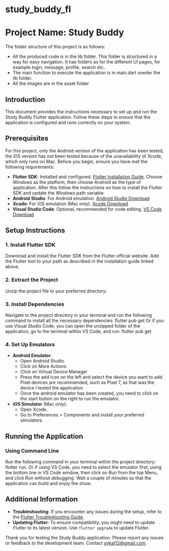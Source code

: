 # study_buddy_fl

# Project Name: Study Buddy

The folder structure of this project is as follows:

- All the produced code is in the lib folder. This folder is structured in a way for easy navigation. It has folders as for the different UI pages, for example login, message, profile, search etc..
- The main function to execute the application is in main.dart uneder the lib folder.
- All the images are in the asset folder

## Introduction

This document provides the instructions necessary to set up and run the Study Buddy Flutter application. Follow these steps to ensure that the application is configured and runs correctly on your system.

## Prerequisites

For this project, only the Android version of the application has been tested, the iOS version has not been tested because of the unavailability of Xcode, which only runs on Mac.
Before you begin, ensure you have met the following requirements:

- **Flutter SDK**: Installed and configured. [Flutter Installation Guide](https://flutter.dev/docs/get-started/install).
  Choose Windows as the platform, then choose Android as the type of application. After this follow the instructions on how to install the Flutter SDK and update the Windows path variable
- **Android Studio**: For Android emulation. [Android Studio Download](https://developer.android.com/studio)
- **Xcode**: For iOS emulation (Mac only). [Xcode Download](https://developer.apple.com/xcode/)
- **Visual Studio Code**: Optional, recommended for code editing. [VS Code Download](https://code.visualstudio.com/)

## Setup Instructions

### 1. Install Flutter SDK

Download and install the Flutter SDK from the Flutter official website. Add the Flutter tool to your path as described in the installation guide linked above.

### 2. Extract the Project

Unzip the project file to your preferred directory:

### 3. Install Dependencies

Navigate to the project directory in your terminal and run the following command to install all the necessary dependencies: flutter pub get
Or if you use Visual Studio Code, you can open the unzipped folder of the application, go to the terminal within VS Code, and run: flutter pub get

### 4. Set Up Emulators

- **Android Emulator**:
  - Open Android Studio.
  - Click on More Actions
  - Click on Virtual Device Manager
  - Press the add icon on the left and select the device you want to add. Pixel devices are recommended, such as Pixel 7, as that was the device I tested the application
  - Once the android emulator has been created, you need to click on the start button on the right to run the emulator.
- **iOS Simulator** (Mac only):
  - Open Xcode.
  - Go to Preferences > Components and install your preferred simulators.

## Running the Application

### Using Command Line

Run the following command in your terminal within the project directory: flutter run.
Or if using VS Code, you need to select the emulator first, using the bottom line in VS Code window, then click on Run from the top Menu, and click Run without debugging.
Wait a couple of minutes so that the application can build and enjoy the show.

## Additional Information

- **Troubleshooting**: If you encounter any issues during the setup, refer to the [Flutter Troubleshooting Guide](https://flutter.dev/docs/testing/troubleshooting).
- **Updating Flutter**: To ensure compatibility, you might need to update Flutter to its latest version. Use `flutter upgrade` to update Flutter.

Thank you for testing the Study Buddy application. Please report any issues or feedback to the development team. Contact sykat12@gmail.com.
